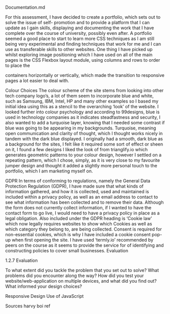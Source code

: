 Documentation.md

For this assessment, I have decided to create a portfolio, which sets out to solve the issue of self- promotion and to provide a platform that I can update as I gain skills, displaying and documenting the work that I have complete over the course of university, possibly even after. A portfolio seemed a good place to start to learn more CSS techniques as I am still being very experimental and finding techniques that work for me and I can use as transferable skills to other websites.
One thing I have picked up whilst exploring image positioning which I have used on all of the main pages is the CSS Flexbox layout module, using columns and rows to order to place the <div> containers horizontally or vertically, which made the transition to responsive pages a lot easier to deal with.

Colour Choices
The colour scheme of the site stems from looking into other tech company logo’s, a lot of them seem to incorporate blue and white, such as Samsung, IBM, Intel, HP and many other examples so I based my initial idea using this as a stencil to the overarching ‘look’ of the website.
I looked further into colour psychology and according to 99designs, blue is used in technology companies as it indicates steadfastness and security, I also wanted to add a turquoise layer, knowing that I needed some contrast if blue was going to be appearing in my backgrounds. Turquoise, meaning open communication and clarity of thought, which I thought works nicely in tandem with the dark blue displayed.
I originally had a smooth, dark blue as a background for the sites, I felt like it required some sort of effect or sheen on it, I found a few designs I liked the look of from trianglify.io which generates geometric patterns to your colour design, however I settled on a repeating pattern, which I chose, simply, as it is very close to my favourite jumper design and thought it added a slightly more personal touch to the portfolio, which I am marketing myself on.

GDPR
In terms of conforming to regulations, namely the General Data Protection Regulation (GDPR), I have made sure that what kinds of information gathered, and how it is collected, used and maintained is included within a privacy policy, as well as an email address to contact to see what information has been collected and to remove their data. Although the form does not currently collect information, if I wanted to have the contact form to go live, I would need to have a privacy policy in place as a legal obligation.
Also included under the GDPR heading is ‘Cookie law’ which now legally requires websites to show which Cookies as well as which category they belong to, are being collected. Consent is required for non-essential cookies, which is why I have included a cookie consent pop-up when first opening the site. I have used ‘termly.io’ recommended by peers on the course as it seems to provide the service for of identifying and constructing policies to cover small businesses.
Evaluation

1.2.7 Evaluation

To what extent did you tackle the problem that you set out to solve?
What problems did you encounter along the way?
How did you test your website/web-application on multiple devices, and what did you find out?
What informed your design choices?

Responsive Design
Use of JavaScript

Sources
harvy boi ref
